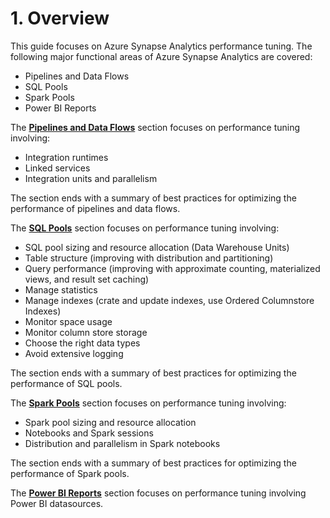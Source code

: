 # 1. Overview

This guide focuses on Azure Synapse Analytics performance tuning. The following major functional areas of Azure Synapse Analytics are covered:

- Pipelines and Data Flows
- SQL Pools
- Spark Pools
- Power BI Reports

The [**Pipelines and Data Flows**](./02-optimizing-pipelines-and-data-flows.md) section focuses on performance tuning involving:

- Integration runtimes
- Linked services
- Integration units and parallelism

The section ends with a summary of best practices for optimizing the performance of pipelines and data flows.

The [**SQL Pools**](./03-optimizing-sql-pools.md) section focuses on performance tuning involving:

- SQL pool sizing and resource allocation (Data Warehouse Units)
- Table structure (improving with distribution and partitioning)
- Query performance (improving with approximate counting, materialized views, and result set caching)
- Manage statistics
- Manage indexes (crate and update indexes, use Ordered Columnstore Indexes)
- Monitor space usage
- Monitor column store storage
- Choose the right data types
- Avoid extensive logging

The section ends with a summary of best practices for optimizing the performance of SQL pools.

The [**Spark Pools**](./04-optimizing-spark-pools.md) section focuses on performance tuning involving:

- Spark pool sizing and resource allocation
- Notebooks and Spark sessions
- Distribution and parallelism in Spark notebooks

The section ends with a summary of best practices for optimizing the performance of Spark pools.

The [**Power BI Reports**](./05-optimizing-power-bi.md) section focuses on performance tuning involving Power BI datasources.